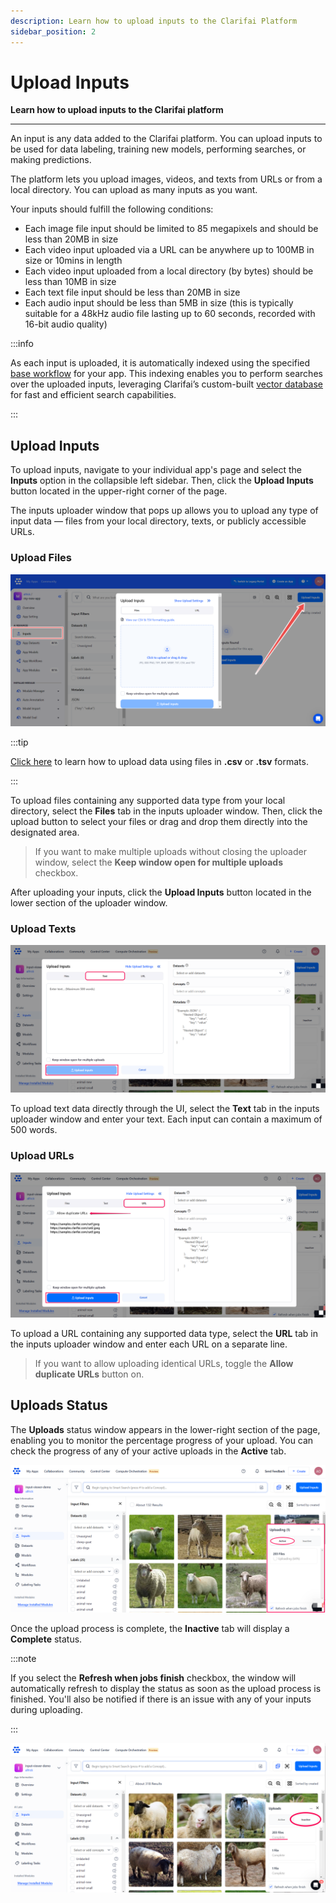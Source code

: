 ```yaml
---
description: Learn how to upload inputs to the Clarifai Platform
sidebar_position: 2
---
```


# Upload Inputs

**Learn how to upload inputs to the Clarifai platform**
<hr />

An input is any data added to the Clarifai platform. You can upload inputs to be used for data labeling, training new models, performing searches, or making predictions. 

The platform lets you upload images, videos, and texts from URLs or from a local directory. You can upload as many inputs as you want. 

Your inputs should fulfill the following conditions:

* Each image file input should be limited to 85 megapixels and should be less than 20MB in size
* Each video input uploaded via a URL can be anywhere up to 100MB in size or 10mins in length
* Each video input uploaded from a local directory (by bytes) should be less than 10MB in size
* Each text file input should be less than 20MB in size
* Each audio input should be less than 5MB in size (this is typically suitable for a 48kHz audio file lasting up to 60 seconds, recorded with 16-bit audio quality)

:::info

As each input is uploaded, it is automatically indexed using the specified [base workflow](https://docs.clarifai.com/portal-guide/workflows/base-workflows) for your app. This indexing enables you to perform searches over the uploaded inputs, leveraging Clarifai’s custom-built [vector database](https://docs.clarifai.com/portal-guide/psearch/) for fast and efficient search capabilities.

:::

## Upload Inputs

To upload inputs, navigate to your individual app's page and select the **Inputs** option in the collapsible left sidebar. Then, click the **Upload Inputs** button located in the upper-right corner of the page. 

The inputs uploader window that pops up allows you to upload any type of input data — files from your local directory, texts, or publicly accessible URLs. 

### Upload Files

![](/img/community_2/data_upload_inputs.png)

:::tip 

[Click here](https://docs.clarifai.com/portal-guide/advanced-topics/csv-and-tsv/) to learn how to upload data using files in **.csv** or **.tsv** formats.

:::

To upload files containing any supported data type from your local directory, select the **Files** tab in the inputs uploader window. Then, click the upload button to select your files or drag and drop them directly into the designated area. 

> If you want to make multiple uploads without closing the uploader window, select the **Keep window open for multiple uploads** checkbox.

After uploading your inputs, click the **Upload Inputs** button located in the lower section of the uploader window. 

### Upload Texts

![](/img/community_2/data_upload_inputs-4.png)

To upload text data directly through the UI, select the **Text** tab in the inputs uploader window and enter your text. Each input can contain a maximum of 500 words.

### Upload URLs

![](/img/community_2/data_upload_inputs-5.png)

To upload a URL containing any supported data type, select the **URL** tab in the inputs uploader window and enter each URL on a separate line.  

> If you want to allow uploading identical URLs, toggle the **Allow duplicate URLs** button on.

## Uploads Status

The **Uploads** status window appears in the lower-right section of the page, enabling you to monitor the percentage progress of your upload. You can check the progress of any of your active uploads in the **Active** tab. 

![](/img/community_2/data_upload_inputs-2.png)

Once the upload process is complete, the **Inactive** tab will display a **Complete** status. 

:::note 

If you select the **Refresh when jobs finish** checkbox, the window will automatically refresh to display the status as soon as the upload process is finished. You'll also be notified if there is an issue with any of your inputs during uploading.  

:::

![](/img/community_2/data_upload_inputs-3.png)